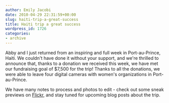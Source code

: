 ```yaml
---
author: Emily Jacobi
date: 2010-04-29 22:31:59+00:00
slug: haiti-trip-a-great-success
title: Haiti trip a great success
wordpress_id: 1726
categories:
- archive
---
```


Abby and I just returned from an inspiring and full week in Port-au-Prince, Haiti. We couldn't have done it without your support, and we're thrilled to announce that, thanks to a donation we received this week, we have met our fundraising goal of $7,500 for the trip! Thanks to all the donations, we were able to leave four digital cameras with women's organizations in Port-au-Prince.

We have many notes to process and photos to edit - check out some sneak previews on [Flickr](http://www.flickr.com/photos/digitaldemocracy/), and stay tuned for upcoming blog posts about the trip.
